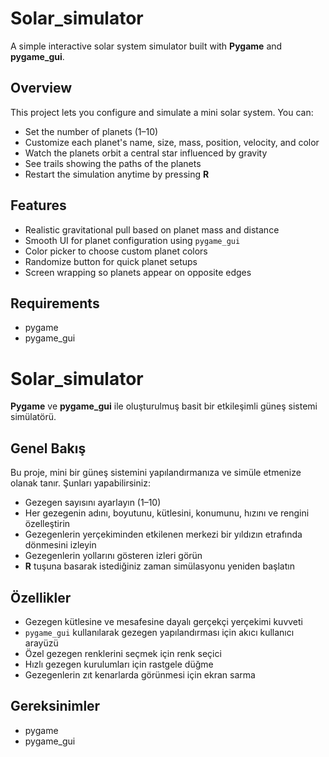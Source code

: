# Solar_simulator
A simple interactive solar system simulator built with **Pygame** and **pygame_gui**.

## Overview

This project lets you configure and simulate a mini solar system. You can:

- Set the number of planets (1–10)
- Customize each planet's name, size, mass, position, velocity, and color
- Watch the planets orbit a central star influenced by gravity
- See trails showing the paths of the planets
- Restart the simulation anytime by pressing **R**

## Features

- Realistic gravitational pull based on planet mass and distance
- Smooth UI for planet configuration using `pygame_gui`
- Color picker to choose custom planet colors
- Randomize button for quick planet setups
- Screen wrapping so planets appear on opposite edges

## Requirements

- pygame
- pygame_gui

# Solar_simulator
**Pygame** ve **pygame_gui** ile oluşturulmuş basit bir etkileşimli güneş sistemi simülatörü.

## Genel Bakış

Bu proje, mini bir güneş sistemini yapılandırmanıza ve simüle etmenize olanak tanır. Şunları yapabilirsiniz:

- Gezegen sayısını ayarlayın (1–10)
- Her gezegenin adını, boyutunu, kütlesini, konumunu, hızını ve rengini özelleştirin
- Gezegenlerin yerçekiminden etkilenen merkezi bir yıldızın etrafında dönmesini izleyin
- Gezegenlerin yollarını gösteren izleri görün
- **R** tuşuna basarak istediğiniz zaman simülasyonu yeniden başlatın

## Özellikler

- Gezegen kütlesine ve mesafesine dayalı gerçekçi yerçekimi kuvveti
- `pygame_gui` kullanılarak gezegen yapılandırması için akıcı kullanıcı arayüzü
- Özel gezegen renklerini seçmek için renk seçici
- Hızlı gezegen kurulumları için rastgele düğme
- Gezegenlerin zıt kenarlarda görünmesi için ekran sarma

## Gereksinimler

- pygame
- pygame_gui
